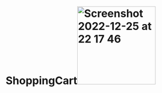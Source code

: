 # ShoppingCart<img width="208" alt="Screenshot 2022-12-25 at 22 17 46" src="https://user-images.githubusercontent.com/95639970/209482266-30dc9e2f-fd0f-432d-ba2d-f5320cd72a4f.png">
